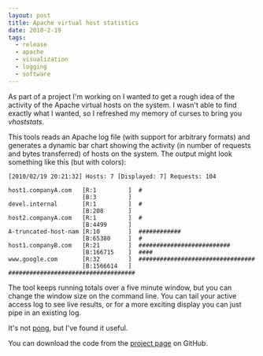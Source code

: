 ```yaml
---
layout: post
title: Apache virtual host statistics
date: 2010-2-19
tags:
  - release
  - apache
  - visualization
  - logging
  - software
---
```


As part of a project I'm working on I wanted to get a rough idea of the activity of the Apache virtual hosts on the system. I wasn't able to find exactly what I wanted, so I refreshed my memory of curses to bring you _vhoststats_.

This tools reads an Apache log file (with support for arbitrary formats) and generates a dynamic bar chart showing the activity (in number of requests and bytes transferred) of hosts on the system. The output might look something like this (but with colors):
    
    
    [2010/02/19 20:21:32] Hosts: 7 [Displayed: 7] Requests: 104
    
    host1.companyA.com   [R:1         ]  #
                         [B:3         ]
    devel.internal       [R:1         ]  #
                         [B:208       ]
    host2.companyA.com   [R:1         ]  #
                         [B:4499      ]
    A-truncated-host-nam [R:10        ]  ############
                         [B:65380     ]  #
    host1.companyB.com   [R:21        ]  ##########################
                         [B:166715    ]  ####
    www.google.com       [R:32        ]  #################################
                         [B:1566614   ]  ####################################
    

The tool keeps running totals over a five minute window, but you can change the window size on the command line. You can tail your active access log to see live results, or for a more exciting display you can just pipe in an existing log.

It's not [pong][1], but I've found it useful.

You can download the code from the [project page][2] on GitHub.

[1]: http://code.google.com/p/logstalgia/
[2]: http://github.com/larsks/vhoststats/

